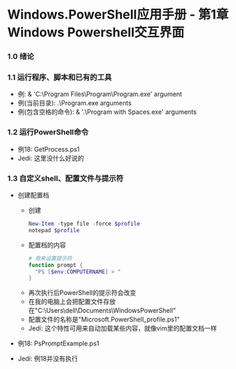 Windows.PowerShell应用手册 - 第1章 Windows Powershell交互界面
==========================================================

### 1.0 绪论
### 1.1 运行程序、脚本和已有的工具
* 例: & 'C:\Program Files\Program\Program.exe' argument
* 例(当前目录): .\Program.exe arguments
* 例(包含空格的命令): & '.\Program with Spaces.exe' arguments

### 1.2 运行PowerShell命令
* 例18: GetProcess.ps1
* Jedi: 这里没什么好说的

### 1.3 自定义shell、配置文件与提示符

* 创建配置档
  - 创建
    ```powershell
    New-Item -type file -force $profile
    notepad $profile
    ```
  - 配置档的内容
    ```powershell
    # 用来设置提示符
    function prompt {
      "PS [$env:COMPUTERNAME] > "
    }
    ```
  - 再次执行后PowerShell的提示符会改变
  - 在我的电脑上会把配置文件存放在"C:\Users\dell\Documents\WindowsPowerShell"
  - 配置文件的名称是"Microsoft.PowerShell_profile.ps1"
  - Jedi: 这个特性可用来自动加载某些内容，就像vim里的配置文档一样

* 例18: PsPromptExample.ps1
* Jedi: 例18并没有执行

